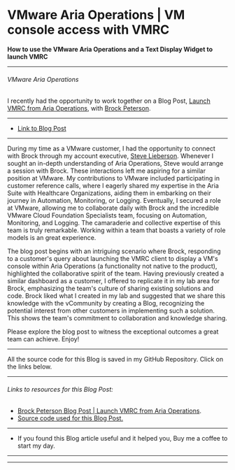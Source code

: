 # VMware Aria Operations | VM console access with VMRC


**How to use the VMware Aria Operations and a Text Display Widget to launch VMRC**

<!--more-->

---

###### VMware Aria Operations  

I recently had the opportunity to work together on a Blog Post, [Launch VMRC from Aria Operations](https://www.brockpeterson.com/post/launch-vmrc-from-aria-operations), with [Brock Peterson](https://www.brockpeterson.com/).

---
* [Link to Blog Post](https://www.brockpeterson.com/post/launch-vmrc-from-aria-operations)  

---

During my time as a VMware customer, I had the opportunity to connect with Brock through my account executive, [Steve Lieberson](https://www.linkedin.com/in/stevelieberson/). Whenever I sought an in-depth understanding of Aria Operations, Steve would arrange a session with Brock. These interactions left me aspiring for a similar position at VMware. My contributions to VMware included participating in customer reference calls, where I eagerly shared my expertise in the Aria Suite with Healthcare Organizations, aiding them in embarking on their journey in Automation, Monitoring, or Logging. Eventually, I secured a role at VMware, allowing me to collaborate daily with Brock and the incredible VMware Cloud Foundation Specialists team, focusing on Automation, Monitoring, and Logging. The camaraderie and collective expertise of this team is truly remarkable. Working within a team that boasts a variety of role models is an great experience.  

The blog post begins with an intriguing scenario where Brock, responding to a customer's query about launching the VMRC client to display a VM's console within Aria Operations (a functionality not native to the product), highlighted the collaborative spirit of the team. Having previously created a similar dashboard as a customer, I offered to replicate it in my lab area for Brock, emphasizing the team's culture of sharing existing solutions and code. Brock liked what I created in my lab and suggested that we share this knowledge with the vCommunity by creating a Blog, recognizing the potential interest from other customers in implementing such a solution. This shows the team's commitment to collaboration and knowledge sharing.  

Please explore the blog post to witness the exceptional outcomes a great team can achieve. Enjoy!  

---

All the source code for this Blog is saved in my GitHub Repository. Click on the links below.  

---

###### Links to resources for this Blog Post:  
* [Brock Peterson Blog Post | Launch VMRC from Aria Operations](https://www.brockpeterson.com/post/launch-vmrc-from-aria-operations).  
* [Source code used for this Blog Post.](https://github.com/dalehassinger/unlocking-the-potential/tree/main/VMware-Aria-Operations/vmrc)  

---

* If you found this Blog article useful and it helped you, Buy me a coffee to start my day.  

---

<center>
<script type="text/javascript" src="https://cdnjs.buymeacoffee.com/1.0.0/button.prod.min.js" data-name="bmc-button" data-slug="dalehassinger" data-color="#FFDD00" data-emoji=""  data-font="Cookie" data-text="Buy me a coffee" data-outline-color="#000000" data-font-color="#000000" data-coffee-color="#ffffff" ></script>
</center>

---

